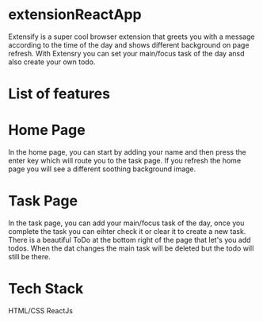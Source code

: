 # extensionReactApp
Extensify is a super cool browser extension that greets you with a message according to the time of the day and shows different background on page refresh. With Extensry you can set your main/focus task of the day ansd also create your own todo.

# List of features
# Home Page

In the home page, you can start by adding your name and then press the enter key which will route you to the task page. If you refresh the home page you will see a different soothing background image.
# Task Page

In the task page, you can add your main/focus task of the day, once you complete the task you can eihter check it or clear it to create a new task. There is a beautiful ToDo at the bottom right of the page that let's you add todos. When the dat changes the main task will be deleted but the todo will still be there.
# Tech Stack
HTML/CSS
ReactJs
